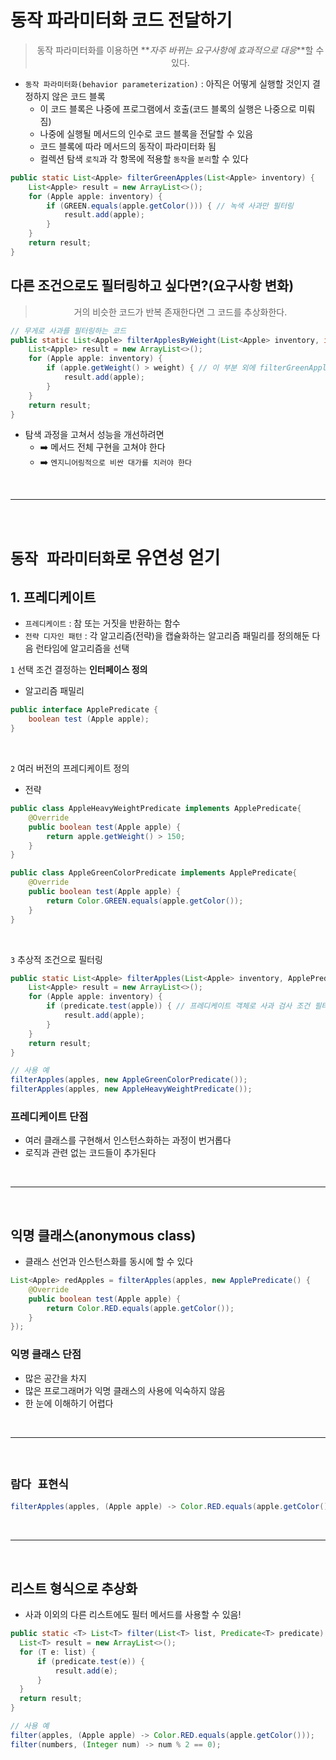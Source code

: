 # 동작 파라미터화 코드 전달하기

<div align="center">

> 동작 파라미터화를 이용하면 **_자주 바뀌는 요구사항에 효과적으로 대응_**할 수 있다.

</div>

- `동작 파라미터화(behavior parameterization)` : 아직은 어떻게 실행할 것인지 결정하지 않은 코드 블록
  - 이 코드 블록은 나중에 프로그램에서 호출(코드 블록의 실행은 나중으로 미뤄짐)
  - 나중에 실행될 메서드의 인수로 코드 블록을 전달할 수 있음
  - 코드 블록에 따라 메서드의 동작이 파라미터화 됨
  - 컬렉션 탐색 `로직`과 각 항목에 적용할 `동작`을 `분리`할 수 있다

```java
public static List<Apple> filterGreenApples(List<Apple> inventory) {
    List<Apple> result = new ArrayList<>();
    for (Apple apple: inventory) {
        if (GREEN.equals(apple.getColor())) { // 녹색 사과만 필터링
            result.add(apple);
        }
    }
    return result;
}
```

## 다른 조건으로도 필터링하고 싶다면?(요구사항 변화)

<div align="center">

> 거의 비슷한 코드가 반복 존재한다면 그 코드를 추상화한다.

</div>

```java
// 무게로 사과를 필터링하는 코드
public static List<Apple> filterApplesByWeight(List<Apple> inventory, int weight) {
    List<Apple> result = new ArrayList<>();
    for (Apple apple: inventory) {
        if (apple.getWeight() > weight) { // 이 부분 외에 filterGreenApples 코드와 중복된다
            result.add(apple);
        }
    }
    return result;
}
```

- 탐색 과정을 고쳐서 성능을 개선하려면
  - ➡️ 메서드 전체 구현을 고쳐야 한다
  - ➡️ `엔지니어링적으로 비싼 대가를 치러야 한다`

<br />

---

<br />

# `동작 파라미터화`로 유연성 얻기

## 1. 프레디케이트

- `프레디케이트` : 참 또는 거짓을 반환하는 함수
- `전략 디자인 패턴` : 각 알고리즘(전략)을 캡슐화하는 알고리즘 패밀리를 정의해둔 다음 런타임에 알고리즘을 선택

`1` 선택 조건 결정하는 **인터페이스 정의**

- 알고리즘 패밀리

```java
public interface ApplePredicate {
    boolean test (Apple apple);
}
```

<br />

`2` 여러 버전의 프레디케이트 정의

- 전략

```java
public class AppleHeavyWeightPredicate implements ApplePredicate{
    @Override
    public boolean test(Apple apple) {
        return apple.getWeight() > 150;
    }
}

public class AppleGreenColorPredicate implements ApplePredicate{
    @Override
    public boolean test(Apple apple) {
        return Color.GREEN.equals(apple.getColor());
    }
}
```

<br />

`3` 추상적 조건으로 필터링

```java
public static List<Apple> filterApples(List<Apple> inventory, ApplePredicate predicate) {
    List<Apple> result = new ArrayList<>();
    for (Apple apple: inventory) {
        if (predicate.test(apple)) { // 프레디케이트 객체로 사과 검사 조건 필터링
            result.add(apple);
        }
    }
    return result;
}

// 사용 예
filterApples(apples, new AppleGreenColorPredicate());
filterApples(apples, new AppleHeavyWeightPredicate());
```

### 프레디케이트 단점

- 여러 클래스를 구현해서 인스턴스화하는 과정이 번거롭다
- 로직과 관련 없는 코드들이 추가된다

<br />

---

<br />

## 익명 클래스(anonymous class)

- 클래스 선언과 인스턴스화를 동시에 할 수 있다

```java
List<Apple> redApples = filterApples(apples, new ApplePredicate() {
    @Override
    public boolean test(Apple apple) {
        return Color.RED.equals(apple.getColor());
    }
});
```

### 익명 클래스 단점

- 많은 공간을 차지
- 많은 프로그래머가 익명 클래스의 사용에 익숙하지 않음
- 한 눈에 이해하기 어렵다

<br />

---

<br />

## `람다 표현식`

```java
filterApples(apples, (Apple apple) -> Color.RED.equals(apple.getColor()));
```

<br />

---

<br />

## 리스트 형식으로 추상화

- 사과 이외의 다른 리스트에도 필터 메서드를 사용할 수 있음!

```java
public static <T> List<T> filter(List<T> list, Predicate<T> predicate) {
  List<T> result = new ArrayList<>();
  for (T e: list) {
      if (predicate.test(e)) {
          result.add(e);
      }
  }
  return result;
}

// 사용 예
filter(apples, (Apple apple) -> Color.RED.equals(apple.getColor()));
filter(numbers, (Integer num) -> num % 2 == 0);
```
